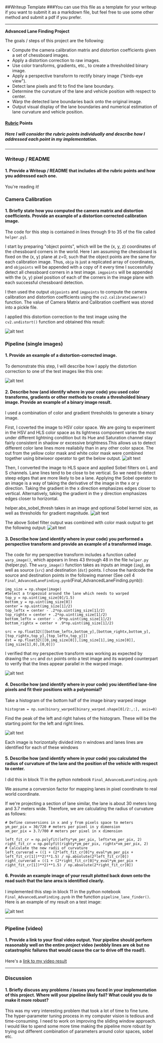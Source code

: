 ##Writeup Template
###You can use this file as a template for your writeup if you want to submit it as a markdown file, but feel free to use some other method and submit a pdf if you prefer.

---

**Advanced Lane Finding Project**

The goals / steps of this project are the following:

* Compute the camera calibration matrix and distortion coefficients given a set of chessboard images.
* Apply a distortion correction to raw images.
* Use color transforms, gradients, etc., to create a thresholded binary image.
* Apply a perspective transform to rectify binary image ("birds-eye view").
* Detect lane pixels and fit to find the lane boundary.
* Determine the curvature of the lane and vehicle position with respect to center.
* Warp the detected lane boundaries back onto the original image.
* Output visual display of the lane boundaries and numerical estimation of lane curvature and vehicle position.

[//]: # (Image References) 

[image1]: ./output_images/undistort.png "Undistorted"
[image2]: ./output_images/ColorMaskCombined.png "Combined Color Mask"
[image3]: ./output_images/SobelLandS.png "Sobel on L and S channel"
[image4]: ./output_images/ColorandSobel.png "Color and Sobel Combined"
[image5]: ./output_images/warped.png "Warped Image"
[image6]: ./output_images/hist.png "Histogram"
[image7]: ./output_images/finalPlot.png "Final"
[video1]: ./project_video_output111.mp4 "Video"

#### [Rubric](https://review.udacity.com/#!/rubrics/571/view) Points
##### Here I will consider the rubric points individually and describe how I addressed each point in my implementation.  

---
### Writeup / README

#### 1. Provide a Writeup / README that includes all the rubric points and how you addressed each one.    

You're reading it!
### Camera Calibration

#### 1. Briefly state how you computed the camera matrix and distortion coefficients. Provide an example of a distortion corrected calibration image.

The code for this step is contained in lines through 9 to 35 of the file called `helper.py`).  

I start by preparing "object points", which will be the (x, y, z) coordinates of the chessboard corners in the world. Here I am assuming the chessboard is fixed on the (x, y) plane at z=0, such that the object points are the same for each calibration image.  Thus, `objp` is just a replicated array of coordinates, and `objpoints` will be appended with a copy of it every time I successfully detect all chessboard corners in a test image.  `imgpoints` will be appended with the (x, y) pixel position of each of the corners in the image plane with each successful chessboard detection.  

I then used the output `objpoints` and `imgpoints` to compute the camera calibration and distortion coefficients using the `cv2.calibrateCamera()` function.  The value of Camera Matrix and Calibration coeffient was stored into a pickle file.

I applied this distortion correction to the test image using the `cv2.undistort()` function and obtained this result: 

![alt text][image1]

### Pipeline (single images)

#### 1. Provide an example of a distortion-corrected image.
To demonstrate this step, I will describe how I apply the distortion correction to one of the test images like this one:

![alt text][image1]

#### 2. Describe how (and identify where in your code) you used color transforms, gradients or other methods to create a thresholded binary image.  Provide an example of a binary image result.
I used a combination of color and gradient thresholds to generate a binary image.

First, I coverted the image to HSV color space. We are going to experiment in the HSV and HLS color space as its lightness component varies the most under different lightning condition but its Hue and Saturation channel stay fairly consistent in shadow or excessive brightness.This allows us to detect different color lane lines more realiabily than in any other color space.
The out from the yellow color mask and white color mask were combined together using bitwiseor operator to get the below output.
![alt text][image2]

Then, I converted the image to HLS space and applied Sobel filters on L and S channels. Lane lines tend to be close to be vertical. So we need to detect steep edges that are more likely to be a lane. Applying the Sobel operator to an image is a way of taking the derivative of the image in the x or y direction. Taking the gradient in the x direction emphasizes edges closer to vertical.  Alternatively, taking the gradient in the y direction emphasizes edges closer to horizontal.

helper.abs_sobel_thresh takes in an image and optional Sobel kernel size, as well as thresholds for gradient magnitude. 
![alt text][image3]

The above Sobel filter output was combined with color mask output to get the following output:
![alt text][image4]

#### 3. Describe how (and identify where in your code) you performed a perspective transform and provide an example of a transformed image.

The code for my perspective transform includes a function called `warp_image()`, which appears in lines 43 through 48 in the file `helper.py` (helper.py). The `warp_image()` function takes as inputs an image (`img`), as well as source (`src`) and destination (`dst`) points.  I chose the hardcode the source and destination points in the following manner (See cell 4 `Final_AdvancedLaneFinding.pynb`(Final_AdvancedLaneFinding.pynb)):

```
img_size = np.shape(image)
#Select a trapezoid around the lane which needs to warped 
top_y = np.uint(img_size[0]/1.5)
bottom_y = np.uint(img_size[0])
center = np.uint(img_size[1]/2)
top_leftx = center - .2*np.uint(img_size[1]/2)
top_rightx = center + .2*np.uint(img_size[1]/2)
bottom_leftx = center - .9*np.uint(img_size[1]/2)
bottom_rightx = center + .9*np.uint(img_size[1]/2)

src = np.float32([[bottom_leftx,bottom_y],[bottom_rightx,bottom_y],[top_rightx,top_y],[top_leftx,top_y]])
dst = np.float32([[0,img_size[0]],[img_size[1],img_size[0]],[img_size[1],0],[0,0]])

```

I verified that my perspective transform was working as expected by drawing the `src` and `dst` points onto a test image and its warped counterpart to verify that the lines appear parallel in the warped image.

![alt text][image5]

#### 4. Describe how (and identify where in your code) you identified lane-line pixels and fit their positions with a polynomial?

Take a histogram of the bottom half of the image binary warped image
```
histogram = np.sum(binary_warped[binary_warped.shape[0]/2:,:], axis=0)
```
Find the peak of the left and right halves of the histogram. These will be the starting point for the left and right lines.

![alt text][image6]

Each image is horizontally divided into n windows and lanes lines are identified for each of these windows

#### 5. Describe how (and identify where in your code) you calculated the radius of curvature of the lane and the position of the vehicle with respect to center.

I did this in block 11 in the python notebook `Final_AdvancedLaneFinding.pynb`


We assume a conversion factor for mapping lanes in pixel coordinate to real world coordinate. 

If we're projecting a section of lane similar, the lane is about 30 meters long and 3.7 meters wide. Therefore, we are calculating the radius of curvature as follows:

```
# Define conversions in x and y from pixels space to meters
ym_per_pix = 30/720 # meters per pixel in y dimension
xm_per_pix = 3.7/700 # meters per pixel in x dimension
    
left_fit_cr = np.polyfit(lefty*ym_per_pix, leftx*xm_per_pix, 2)
right_fit_cr = np.polyfit(righty*ym_per_pix, rightx*xm_per_pix, 2)
# Calculate the new radii of curvature
left_curverad = ((1 + (2*left_fit_cr[0]*y_eval*ym_per_pix + left_fit_cr[1])**2)**1.5) / np.absolute(2*left_fit_cr[0])
right_curverad = ((1 + (2*right_fit_cr[0]*y_eval*ym_per_pix + right_fit_cr[1])**2)**1.5) / np.absolute(2*right_fit_cr[0])

```

#### 6. Provide an example image of your result plotted back down onto the road such that the lane area is identified clearly.

I implemented this step in block 11 in the python notebook `Final_AdvancedLaneFinding.pynb` in the function `pipeline_lane_finder()`.  Here is an example of my result on a test image:

![alt text][image7]

---

### Pipeline (video)

#### 1. Provide a link to your final video output.  Your pipeline should perform reasonably well on the entire project video (wobbly lines are ok but no catastrophic failures that would cause the car to drive off the road!).

Here's a [link to my video result](./project_video.mp4)

---

### Discussion

#### 1. Briefly discuss any problems / issues you faced in your implementation of this project.  Where will your pipeline likely fail?  What could you do to make it more robust?

This was my very interesting problem that took a lot of time to fine tune. The hyper-parameter tuning process in my computer vision is tedious and time-consuming. I need to work on improving the sliding window approach. I would like to spend some more time making the pipeline more robust by trying out different combination of parameters around color spaces, sobel etc.
